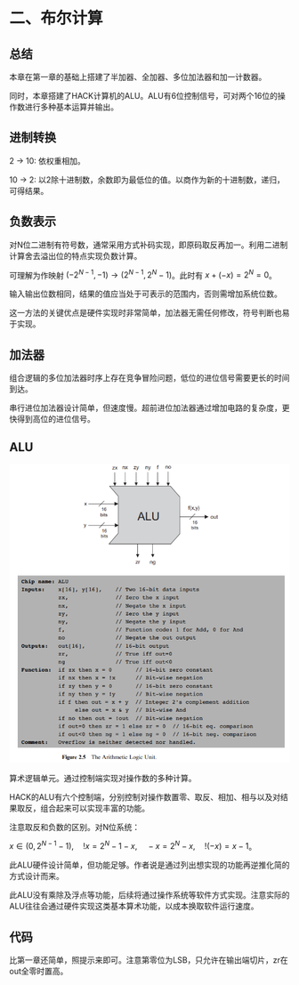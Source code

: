 # 二、布尔计算

## 总结

本章在第一章的基础上搭建了半加器、全加器、多位加法器和加一计数器。

同时，本章搭建了HACK计算机的ALU。ALU有6位控制信号，可对两个16位的操作数进行多种基本运算并输出。


## 进制转换

2 -> 10: 依权重相加。

10 -> 2: 以2除十进制数，余数即为最低位的值。以商作为新的十进制数，递归，可得结果。


## 负数表示

对N位二进制有符号数，通常采用方式补码实现，即原码取反再加一。利用二进制计算舍去溢出位的特点实现负数计算。

可理解为作映射 $(-2^{N-1}, -1) → (2^{N-1}, 2^N-1)$。此时有 $x + (-x) = 2^N = 0$。

输入输出位数相同，结果的值应当处于可表示的范围内，否则需增加系统位数。

这一方法的关键优点是硬件实现时非常简单，加法器无需任何修改，符号判断也易于实现。


## 加法器

组合逻辑的多位加法器时序上存在竞争冒险问题，低位的进位信号需要更长的时间到达。

串行进位加法器设计简单，但速度慢。超前进位加法器通过增加电路的复杂度，更快得到高位的进位信号。


## ALU

![fig2.5](../images/Ch0201.png)

算术逻辑单元。通过控制端实现对操作数的多种计算。

HACK的ALU有六个控制端，分别控制对操作数置零、取反、相加、相与以及对结果取反，组合起来可以实现丰富的功能。

注意取反和负数的区别。对N位系统：

$x\in (0,2^{N-1}-1),\quad !x = 2^N-1-x,\quad -x=2^N-x,\quad !(-x)=x-1$。

此ALU硬件设计简单，但功能足够。作者说是通过列出想实现的功能再逆推化简的方式设计而来。

此ALU没有乘除及浮点等功能，后续将通过操作系统等软件方式实现。注意实际的ALU往往会通过硬件实现这类基本算术功能，以成本换取软件运行速度。


## 代码

比第一章还简单，照提示来即可。注意第零位为LSB，只允许在输出端切片，zr在out全零时置高。